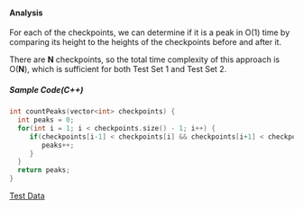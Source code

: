 #### Analysis

For each of the checkpoints, we can determine if it is a peak in O(1) time by
comparing its height to the heights of the checkpoints before and after it.

There are **N** checkpoints, so the total time complexity of this approach is
O(**N**), which is sufficient for both Test Set 1 and Test Set 2.

##### Sample Code(C++)

```C++
int countPeaks(vector<int> checkpoints) {
  int peaks = 0;
  for(int i = 1; i < checkpoints.size() - 1; i++) {
     if(checkpoints[i-1] < checkpoints[i] && checkpoints[i+1] < checkpoints[i]) {
        peaks++;
     }
  }
  return peaks;
}
```

[Test Data](test_data)
